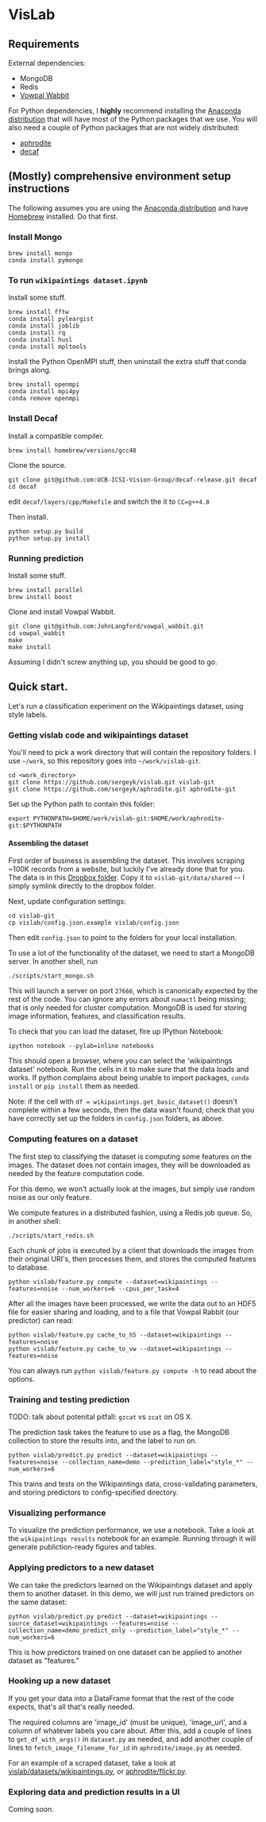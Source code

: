 # VisLab

## Requirements

External dependencies:

- MongoDB
- Redis
- [Vowpal Wabbit](https://github.com/JohnLangford/vowpal_wabbit)

For Python dependencies, I **highly** recommend installing the [Anaconda distribution][] that will have most of the Python packages that we use.
You will also need a couple of Python packages that are not widely distributed:

[Anaconda distribution]:    https://store.continuum.io/cshop/anaconda/

- [aphrodite](https://github.com/sergeyk/aphrodite)
- [decaf](https://github.com/UCB-ICSI-Vision-Group/decaf-release)

## (Mostly) comprehensive environment setup instructions

The following assumes you are using the [Anaconda distribution][] and have [Homebrew][] installed.  Do that first.

[Homebrew]:     http://brew.sh/

### Install Mongo

    brew install mongo
    conda install pymongo

### To run `wikipaintings dataset.ipynb`

Install some stuff.

    brew install fftw
    conda install pyleargist
    conda install joblib
    conda install rq
    conda install husl
    conda install mpltools

Install the Python OpenMPI stuff, then uninstall the extra stuff that conda brings along.

    brew install openmpi
    conda install mpi4py
    conda remove openmpi

### Install Decaf

Install a compatible compiler.

    brew install homebrew/versions/gcc48
    
Clone the source.

    git clone git@github.com:UCB-ICSI-Vision-Group/decaf-release.git decaf
    cd decaf
    
edit `decaf/layers/cpp/Makefile` and switch the it to `CC=g++4.8`

Then install.

    python setup.py build
    python setup.py install

### Running prediction

Install some stuff.

    brew install parallel
    brew install boost

Clone and install Vowpal Wabbit.

    git clone git@github.com:JohnLangford/vowpal_wabbit.git
    cd vowpal_wabbit
    make
    make install

Assuming I didn't screw anything up, you should be good to go.

## Quick start.

Let's run a classification experiment on the Wikipaintings dataset, using style labels.

### Getting vislab code and wikipaintings dataset

You'll need to pick a work directory that will contain the repository folders.
I use `~/work`, so this repository goes into `~/work/vislab-git`.

    cd <work_directory>
    git clone https://github.com/sergeyk/vislab.git vislab-git
    git clone https://github.com/sergeyk/aphrodite.git aphrodite-git

Set up the Python path to contain this folder:

    export PYTHONPATH=$HOME/work/vislab-git:$HOME/work/aphrodite-git:$PYTHONPATH

#### Assembling the dataset

First order of business is assembling the dataset.
This involves scraping ~100K records from a website, but luckily I've already done that for you.
The data is in this [Dropbox folder](https://www.dropbox.com/sh/our2zcaaqfi2e6d/1rZs5J4xhl).
Copy it to `vislab-git/data/shared` -- I simply symlink directly to the dropbox folder.

Next, update configuration settings:

    cd vislab-git
    cp vislab/config.json.example vislab/config.json

Then edit `config.json` to point to the folders for your local installation.

To use a lot of the functionality of the dataset, we need to start a MongoDB server.
In another shell, run

    ./scripts/start_mongo.sh

This will launch a server on port `27666`, which is canonically expected by the rest of the code.
You can ignore any errors about `numactl` being missing; that is only needed for cluster computation.
MongoDB is used for storing image information, features, and classification results.

To check that you can load the dataset, fire up IPython Notebook:

    ipython notebook --pylab=inline notebooks

This should open a browser, where you can select the 'wikipaintings dataset' notebook.
Run the cells in it to make sure that the data loads and works.
If python complains about being unable to import packages, `conda install` or `pip install` them as needed.

Note: if the cell with `df = wikipaintings.get_basic_dataset()` doesn't complete within a few seconds, then the data wasn't found; check that you have correctly set up the folders in `config.json` folders, as above.

### Computing features on a dataset

The first step to classifying the dataset is computing some features on the images.
The dataset does not contain images, they will be downloaded as needed by the feature computation code.

For this demo, we won't actually look at the images, but simply use random noise as our only feature.

We compute features in a distributed fashion, using a Redis job queue.
So, in another shell:

    ./scripts/start_redis.sh

Each chunk of jobs is executed by a client that downloads the images from their original URI's, then processes them, and stores the computed features to database.

    python vislab/feature.py compute --dataset=wikipaintings --features=noise --num_workers=6 --cpus_per_task=4

After all the images have been processed, we write the data out to an HDF5 file for easier sharing and loading, and to a file that Vowpal Rabbit (our predictor) can read:

    python vislab/feature.py cache_to_h5 --dataset=wikipaintings --features=noise
    python vislab/feature.py cache_to_vw --dataset=wikipaintings --features=noise

You can always run `python vislab/feature.py compute -h` to read about the options.

### Training and testing prediction

TODO: talk about potenital pitfall: `gzcat` vs `zcat` on OS X.

The prediction task takes the feature to use as a flag, the MongoDB collection to store the results into, and the label to run on.

    python vislab/predict.py predict --dataset=wikipaintings --features=noise --collection_name=demo --prediction_label="style_*" --num_workers=6

This trains and tests on the Wikipaintings data, cross-validating parameters, and storing predictors to config-specified directory.

### Visualizing performance

To visualize the prediction performance, we use a notebook.
Take a look at the `wikipaintings results` notebook for an example.
Running through it will generate publiction-ready figures and tables.

### Applying predictors to a new dataset

We can take the predictors learned on the Wikipaintings dataset and apply them to another dataset.
In this demo, we will just run trained predictors on the same dataset:

    python vislab/predict.py predict --dataset=wikipaintings --source_dataset=wikipaintings --features=noise --collection_name=demo_predict_only --prediction_label="style_*" --num_workers=6

This is how predictors trained on one dataset can be applied to another dataset as "features."

### Hooking up a new dataset

If you get your data into a DataFrame format that the rest of the code expects, that's all that's really needed.

The required columns are 'image_id' (must be unique), 'image_url', and a column of whatever labels you care about.
After this, add a couple of lines to `get_df_with_args()` in `dataset.py` as needed, and add another couple of lines to `fetch_image_filename_for_id` in `aphrodite/image.py` as needed.

For an example of a scraped dataset, take a look at [vislab/datasets/wikipaintings.py](https://github.com/sergeyk/vislab/blob/master/vislab/datasets/wikipaintings.py), or [aphrodite/flickr.py](https://github.com/sergeyk/aphrodite/blob/master/aphrodite/flickr.py).

### Exploring data and prediction results in a UI

Coming soon.
